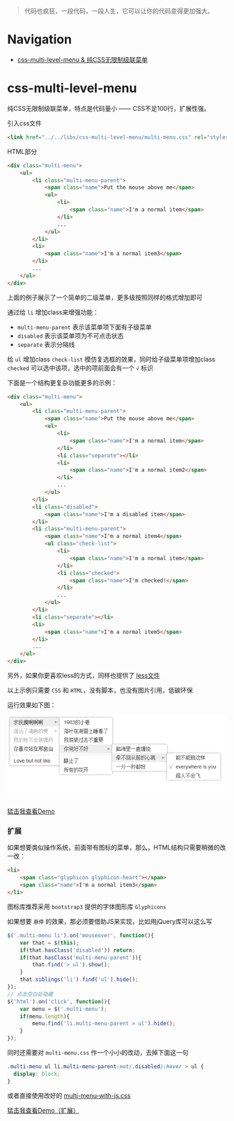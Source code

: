 > 代码也疯狂，一段代码，一段人生，它可以让你的代码变得更加强大。

# Navigation
* [css-multi-level-menu & 纯CSS无限制级联菜单](#css-multi-level-menu)

# css-multi-level-menu
纯CSS无限制级联菜单，特点是代码量小 —— CSS不足100行，扩展性强。

引入css文件
```html
<link href="../../libs/css-multi-level-menu/multi-menu.css" rel="stylesheet">
```

HTML部分
```html
<div class="multi-menu">
    <ul>
        <li class="multi-menu-parent">
            <span class="name">Put the mouse above me</span>
            <ul>
                <li>
                    <span class="name">I'm a normal item</span>
                </li>
                ...
            </ul>
        </li>
        <li>
            <span class="name">I'm a normal item3</span>
        </li>
        ...
    </ul>
</div>
```

上面的例子展示了一个简单的二级菜单，更多级按照同样的格式增加即可

通过给 `li` 增加class来增强功能：

* `multi-menu-parent` 表示该菜单项下面有子级菜单
* `disabled` 表示该菜单项为不可点击状态
* `separate` 表示分隔线

给 `ul` 增加class `check-list` 模仿复选框的效果，同时给子级菜单项增加class `checked` 可以选中该项，选中的项前面会有一个 `√` 标识

下面是一个结构更复杂功能更多的示例：
```html
<div class="multi-menu">
    <ul>
        <li class="multi-menu-parent">
            <span class="name">Put the mouse above me</span>
            <ul>
                <li>
                    <span class="name">I'm a normal item</span>
                </li>
                <li class="separate"></li>
                <li>
                    <span class="name">I'm a normal item2</span>
                </li>
                ...
            </ul>
        </li>
        <li class="disabled">
            <span class="name">I'm a disabled item</span>
        </li>
        <li class="multi-menu-parent">
            <span class="name">I'm a normal item4</span>
            <ul class="check-list">
                <li>
                    <span class="name">I'm a normal item</span>
                </li>
                <li class="checked">
                    <span class="name">I'm checked!</span>
                </li>
                ...
            </ul>
        </li>
        <li class="separate"></li>
        <li>
            <span class="name">I'm a normal item5</span>
        </li>
        ...
    </ul>
</div>
```

另外，如果你更喜欢less的方式，同样也提供了 [less文件](/libs/css-multi-level-menu/multi-menu.less)

以上示例只需要 `CSS` 和 `HTML`，没有脚本，也没有图片引用，低碳环保

运行效果如下图：

![css-multi-level-menu](examples/src/images/css-multi-level-menu.png)

[猛击我查看Demo](http://codepen.io/superRaytin/details/xjtgD)

### 扩展

如果想要类似操作系统，前面带有图标的菜单，那么，HTML结构只需要稍微的改一改：

```html
<li>
    <span class="glyphicon glyphicon-heart"></span>
    <span class="name">I'm a normal item3</span>
</li>
```

图标库推荐采用 `bootstrap3` 提供的字体图形库 `Glyphicons`

如果想要 `悬停` 的效果，那必须要借助JS来实现，比如用jQuery库可以这么写

```javascript
$('.multi-menu li').on('mouseover', function(){
    var that = $(this);
    if(that.hasClass('disabled')) return;
    if(that.hasClass('multi-menu-parent')){
        that.find('> ul').show();
    }
    that.siblings('li').find('ul').hide();
});
// 点击空白处隐藏
$('html').on('click', function(){
    var menu = $('.multi-menu');
    if(menu.length){
        menu.find('li.multi-menu-parent > ul').hide();
    }
});
```

同时还需要对 `multi-menu.css` 作一个小小的改动，去掉下面这一句

```css
.multi-menu ul li.multi-menu-parent:not(.disabled):hover > ul {
  display: block;
}
```

或者直接使用改好的 [multi-menu-with-js.css](/libs/css-multi-level-menu/multi-menu-with-js.css)

[猛击我查看Demo（扩展）](http://codepen.io/superRaytin/pen/GIxyt)